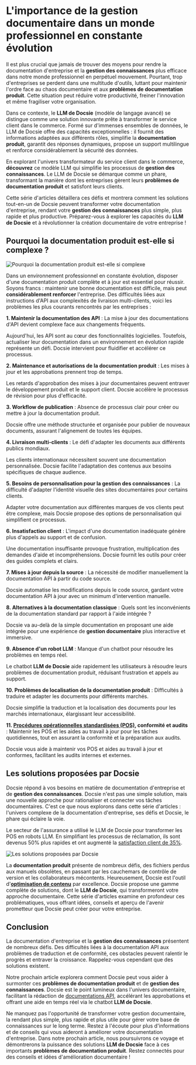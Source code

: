 # L'importance de la gestion documentaire dans un monde professionnel en constante évolution

Il est plus crucial que jamais de trouver des moyens pour rendre la documentation d'entreprise et la **gestion des connaissances** plus efficace dans notre monde professionnel en perpétuel mouvement. Pourtant, trop d'entreprises se perdent dans une multitude d'outils, luttant pour maintenir l'ordre face au chaos documentaire et aux **problèmes de documentation produit**. Cette situation peut réduire votre productivité, freiner l'innovation et même fragiliser votre organisation.

Dans ce contexte, le **LLM de Docsie** (modèle de langage avancé) se distingue comme une solution innovante prête à transformer le service client dans le commerce. Formé sur d'immenses ensembles de données, le LLM de Docsie offre des capacités exceptionnelles : il fournit des informations adaptées aux différents rôles, simplifie la **documentation produit**, garantit des réponses dynamiques, propose un support multilingue et renforce considérablement la sécurité des données.

En explorant l'univers transformateur du service client dans le commerce, **découvrez** ce modèle LLM qui simplifie les processus de **gestion des connaissances**. Le LLM de Docsie se démarque comme un phare, transformant la manière dont les entreprises gèrent leurs **problèmes de documentation produit** et satisfont leurs clients.

Cette série d'articles détaillera ces défis et montrera comment les solutions tout-en-un de Docsie peuvent transformer votre documentation d'entreprise, rendant votre **gestion des connaissances** plus simple, plus rapide et plus productive. Préparez-vous à explorer les capacités du **LLM de Docsie** et à révolutionner la création documentaire de votre entreprise !

## Pourquoi la documentation produit est-elle si complexe ?

![Pourquoi la documentation produit est-elle si complexe](https://cdn.docsie.io/workspace_PfNzfGj3YfKKtTO4T/doc_QiqgSuNoJpspcExF3/file_MUVXKzN8Ysle6Ng5I/image1.png)

Dans un environnement professionnel en constante évolution, disposer d'une documentation produit complète et à jour est essentiel pour réussir. Soyons francs : maintenir une bonne documentation est difficile, mais peut **considérablement renforcer** l'entreprise. Des difficultés liées aux instructions d'API aux complexités de livraison multi-clients, voici les problèmes les plus courants rencontrés par les entreprises :

**1. Maintenir la documentation des API** : La mise à jour des documentations d'API devient complexe face aux changements fréquents.

Aujourd'hui, les API sont au cœur des fonctionnalités logicielles. Toutefois, actualiser leur documentation dans un environnement en évolution rapide représente un défi. Docsie intervient pour fluidifier et accélérer ce processus.

**2. Maintenance et autorisations de la documentation produit** : Les mises à jour et les approbations prennent trop de temps.

Les retards d'approbation des mises à jour documentaires peuvent entraver le développement produit et le support client. Docsie accélère le processus de révision pour plus d'efficacité.

**3. Workflow de publication** : Absence de processus clair pour créer ou mettre à jour la documentation produit.

Docsie offre une méthode structurée et organisée pour publier de nouveaux documents, assurant l'alignement de toutes les équipes.

**4. Livraison multi-clients** : Le défi d'adapter les documents aux différents publics mondiaux.

Les clients internationaux nécessitent souvent une documentation personnalisée. Docsie facilite l'adaptation des contenus aux besoins spécifiques de chaque audience.

**5. Besoins de personnalisation pour la gestion des connaissances** : La difficulté d'adapter l'identité visuelle des sites documentaires pour certains clients.

Adapter votre documentation aux différentes marques de vos clients peut être complexe, mais Docsie propose des options de personnalisation qui simplifient ce processus.

**6. Insatisfaction client** : L'impact d'une documentation inadéquate génère plus d'appels au support et de confusion.

Une documentation insuffisante provoque frustration, multiplication des demandes d'aide et incompréhensions. Docsie fournit les outils pour créer des guides complets et clairs.

**7. Mises à jour depuis la source** : La nécessité de modifier manuellement la documentation API à partir du code source.

Docsie automatise les modifications depuis le code source, gardant votre documentation API à jour avec un minimum d'intervention manuelle.

**8. Alternatives à la documentation classique** : Quels sont les inconvénients de la documentation standard par rapport à l'aide intégrée ?

Docsie va au-delà de la simple documentation en proposant une aide intégrée pour une expérience de **gestion documentaire** plus interactive et immersive.

**9. Absence d'un robot LLM** : Manque d'un chatbot pour résoudre les problèmes en temps réel.

Le chatbot **LLM de Docsie** aide rapidement les utilisateurs à résoudre leurs problèmes de documentation produit, réduisant frustration et appels au support.

**10. Problèmes de localisation de la documentation produit** : Difficultés à traduire et adapter les documents pour différents marchés.

Docsie simplifie la traduction et la localisation des documents pour les marchés internationaux, élargissant leur accessibilité.

**11. [Procédures opérationnelles standardisées (POS)](https://www.docsie.io/blog/articles/creating-effective-sop-guidelines-examples-templates/), conformité et audits** : Maintenir les POS et les aides au travail à jour pour les tâches quotidiennes, tout en assurant la conformité et la préparation aux audits.

Docsie vous aide à maintenir vos POS et aides au travail à jour et conformes, facilitant les audits internes et externes.

## Les solutions proposées par Docsie

Docsie répond à vos besoins en matière de documentation d'entreprise et de **gestion des connaissances**. Docsie n'est pas une simple solution, mais une nouvelle approche pour rationaliser et connecter vos tâches documentaires. C'est ce que nous explorons dans cette série d'articles : l'univers complexe de la documentation d'entreprise, ses défis et Docsie, le phare qui éclaire la voie.

Le secteur de l'assurance a utilisé le LLM de Docsie pour transformer les POS en robots LLM. En simplifiant les processus de réclamation, ils sont devenus 50% plus rapides et ont augmenté la [satisfaction client de 35%](https://www.docsie.io/blog/articles/docsie-s-llm-revolutionizing-ai-knowledge-management-for-retail-customer-service/).

![Les solutions proposées par Docsie](https://cdn.docsie.io/workspace_PfNzfGj3YfKKtTO4T/doc_QiqgSuNoJpspcExF3/file_XreXpiL9fsgaRkggf/image2.png)

La **documentation produit** présente de nombreux défis, des fichiers perdus aux manuels obsolètes, en passant par les cauchemars de contrôle de version et les collaborateurs mécontents. Heureusement, Docsie est l'outil d'**[optimisation de contenu](https://www.docsie.io/blog/articles/optimize-your-docsie-portal-for-seo/)** par excellence. Docsie propose une gamme complète de solutions, dont le **LLM de Docsie**, qui transformeront votre approche documentaire. Cette série d'articles examine en profondeur ces problématiques, vous offrant idées, conseils et aperçu de l'avenir prometteur que Docsie peut créer pour votre entreprise.

## Conclusion

La documentation d'entreprise et la **gestion des connaissances** présentent de nombreux défis. Des difficultés liées à la documentation API aux problèmes de traduction et de conformité, ces obstacles peuvent ralentir le progrès et entraver la croissance. Rappelez-vous cependant que des solutions existent.

Notre prochain article explorera comment Docsie peut vous aider à surmonter ces **problèmes de documentation produit** et de **gestion des connaissances**. Docsie est le point lumineux dans l'univers documentaire, facilitant la rédaction de [documentations API](https://www.docsie.io/blog/articles/optimising-your-api-best-practices-for-documentation/), accélérant les approbations et offrant une aide en temps réel via le chatbot **LLM de Docsie**.

Ne manquez pas l'opportunité de transformer votre gestion documentaire, la rendant plus simple, plus rapide et plus utile pour gérer votre base de connaissances sur le long terme. Restez à l'écoute pour plus d'informations et de conseils qui vous aideront à améliorer votre documentation d'entreprise. Dans notre prochain article, nous poursuivrons ce voyage et démontrerons la puissance des solutions **LLM de Docsie** face à ces importants **problèmes de documentation produit**. Restez connectés pour des conseils et idées d'amélioration documentaire !